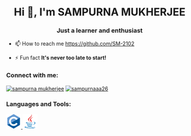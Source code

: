 
<h1 align="center">Hi 👋, I'm SAMPURNA MUKHERJEE</h1>
<h3 align="center">Just a learner and enthusiast</h3>

- 📫 How to reach me https://github.com/SM-2102

- ⚡ Fun fact **It's never too late to start!**

<h3 align="left">Connect with me:</h3>
<p align="left">
<a href="https://fb.com/sampurna mukherjee" target="blank"><img align="center" src="https://raw.githubusercontent.com/rahuldkjain/github-profile-readme-generator/master/src/images/icons/Social/facebook.svg" alt="sampurna mukherjee" height="30" width="40" /></a>
<a href="https://instagram.com/sampurnaaa26" target="blank"><img align="center" src="https://raw.githubusercontent.com/rahuldkjain/github-profile-readme-generator/master/src/images/icons/Social/instagram.svg" alt="sampurnaaa26" height="30" width="40" /></a>
</p>

<h3 align="left">Languages and Tools:</h3>
<p align="left"> <a href="https://www.cprogramming.com/" target="_blank"> <img src="https://raw.githubusercontent.com/devicons/devicon/master/icons/c/c-original.svg" alt="c" width="40" height="40"/> </a> <a href="https://www.java.com" target="_blank"> <img src="https://raw.githubusercontent.com/devicons/devicon/master/icons/java/java-original.svg" alt="java" width="40" height="40"/> </a> </p>
